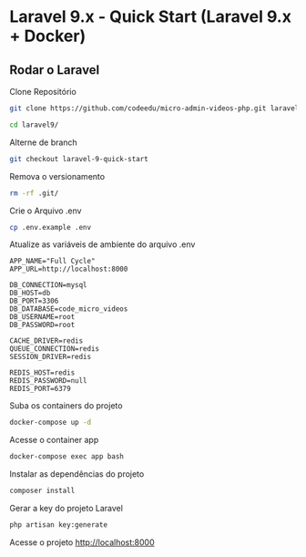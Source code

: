 
# Laravel 9.x - Quick Start (Laravel 9.x + Docker)

## Rodar o Laravel

Clone Repositório
```sh
git clone https://github.com/codeedu/micro-admin-videos-php.git laravel9
```

```sh
cd laravel9/
```


Alterne de branch
```sh
git checkout laravel-9-quick-start
```


Remova o versionamento
```sh
rm -rf .git/
```


Crie o Arquivo .env
```sh
cp .env.example .env
```


Atualize as variáveis de ambiente do arquivo .env
```dosini
APP_NAME="Full Cycle"
APP_URL=http://localhost:8000

DB_CONNECTION=mysql
DB_HOST=db
DB_PORT=3306
DB_DATABASE=code_micro_videos
DB_USERNAME=root
DB_PASSWORD=root

CACHE_DRIVER=redis
QUEUE_CONNECTION=redis
SESSION_DRIVER=redis

REDIS_HOST=redis
REDIS_PASSWORD=null
REDIS_PORT=6379
```


Suba os containers do projeto
```sh
docker-compose up -d
```


Acesse o container app
```sh
docker-compose exec app bash
```


Instalar as dependências do projeto
```sh
composer install
```


Gerar a key do projeto Laravel
```sh
php artisan key:generate
```


Acesse o projeto
[http://localhost:8000](http://localhost:8000)